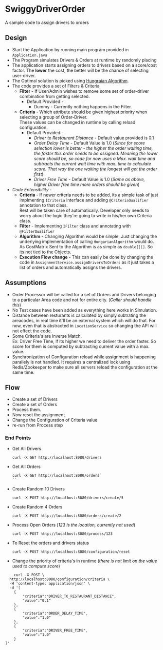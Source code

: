 # SwiggyDriverOrder
A sample code to assign drivers to orders

## Design
* Start the Application by running main program provided in ```Application.java```
* The Program simulates Drivers & Orders at runtime by randomly placing 
* The application starts assigning orders to drivers based on a score/cost factor. The **lower** the cost, the better will be the chance of selecting user-driver.
* The Optimal solution is picked using [Hungraian Algorithm](https://raw.githubusercontent.com/KevinStern/software-and-algorithms/master/src/main/java/blogspot/software_and_algorithms/stern_library/optimization/HungarianAlgorithm.java).
* The code provides a set of Filters & Criteria
  * **Filter** - If User/Admin wishes to remove some set of order-driver combination from getting selected.
    * Default Provided -
      * Dummy - Currently nothing happens in the Filter.
  * **Criteria** - Which attribute should be given highest priority when selecting a group of Order-Driver.<br/>
    These values can be changed in runtime by calling reload configuration.
    * Default Provided -
      * *Driver to Restaurant Distance* - Default value provided is 0.1
      * *Order Delay Time* - Default Value is 1.0 (*Since for score selection lower is better - the higher the order waiting time, the faster this order needs to be assigned. Meaning the lower score should be, so code for now uses a Max. wait time and subtracts the current wait time with max. time to calculate score. That way the one waiting the longest will get the order first*)
      * *Driver Free Time* - Default Value is 1.0 (*Same as above, higher Driver free time more orders should be given*)
* *Code Entensibility* - 
  * **Criteria** - If newer criteria needs to be added, its a simple task of just implmenting ```ICriteria``` Interface and adding ```@CriteriaQualifier``` annotation to that class.<br/>
    Rest will be taken care of automatically. Developer only needs to worry about the logic they're going to write in his/her own Criteria class.
  * **Filter** - Implementing ```IFilter``` class and annotating with ```@FilterQualifier```
  * **Algorithm** - Changing Algorithm would be simple, Just changing the underlying implementation of calling ```HungarianAlgorithm``` would do. As CostMatrix Sent to the Algorithm is as simple as ```double[][]```.
    So its not tied to the Objects.
  * **Execution Flow change** - This can easily be done by changing the code in ```AssignmentService.assignDriversToOrders``` as it just takes a list of orders and automatically assigns the drivers.


## Assumptions
* Order Processor will be called for a set of Orders and Drivers belonging to a particular Area code and not for entire city. (*Caller should handle this*)
* No Test cases have been added as everything here works in Simulation.
* Distance between resturants is calculated by simply subtrating the areacodes, in real time it'll be an external system which will do that. For now, even that is abstracted in ```LocationService``` so changing the API will not effect the code.
* Some Criteria's are Inverse Match. <br/>Ex: Driver Free Time, If its higher we need to deliver the order faster. So score for them is computed by subtracting current value with a max. value.
* Synchronization of Configuration reload while assignment is happening parallely is not handled. It requires a centralized lock using Redis/Zookeeper to make sure all servers reload the configuration at the same time.

## Flow
* Create a set of Drivers
* Create a set of Orders
* Process them.
* Now reset the assignment
* Change the Configuration of Criteria value
* re-run from Process step

### End Points
* Get All Drivers
  ```
  curl -X GET http://localhost:8080/drivers
  ```

* Get All Orders
	```
  curl -X GET http://localhost:8080/orders`
  ``

* Create Random 10 Drivers
	```
  curl -X POST http://localhost:8080/drivers/create/5
  ```

* Create Random 4 Orders
	```
  curl -X POST http://localhost:8080/orders/create/2
  ```

* Process Open Orders (*123 is the location, currently not used*)
	```
  curl -X POST http://localhost:8080/process/123
  ```

* To Reset the orders and drivers status
	```
  curl -X POST http://localhost:8080/configuration/reset
  ```

* Change the priority of criteria's in runtime (*there is not limit on the value used to compute score*)
```
	curl -X POST \
  http://localhost:8080/configuration/criteria \
  -H 'content-type: application/json' \
  -d '[
	{
		"criteria":"DRIVER_TO_RESTAURANT_DISTANCE",
		"value":"0.1"
	},
	{
		"criteria":"ORDER_DELAY_TIME",
		"value":"1.0"
	},
	{
		"criteria":"DRIVER_FREE_TIME",
		"value":"1.0"
	}
]'
```

